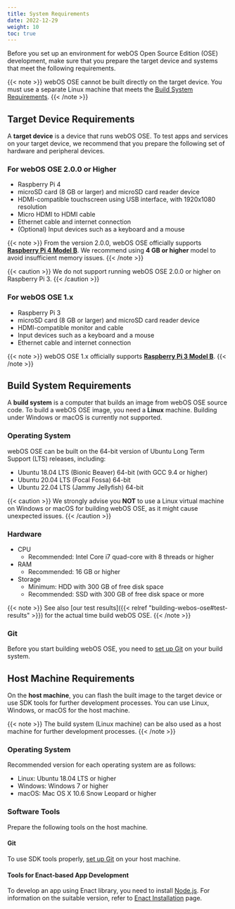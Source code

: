 ```yaml
---
title: System Requirements
date: 2022-12-29
weight: 10
toc: true
---
```


Before you set up an environment for webOS Open Source Edition (OSE) development, make sure that you prepare the target device and systems that meet the following requirements.

{{< note >}}
webOS OSE cannot be built directly on the target device. You must use a separate Linux machine that meets the [Build System Requirements](#build-system-requirements).
{{< /note >}}

## Target Device Requirements

A **target device** is a device that runs webOS OSE. To test apps and services on your target device, we recommend that you prepare the following set of hardware and peripheral devices.

### For webOS OSE 2.0.0 or Higher

- Raspberry Pi 4
- microSD card (8 GB or larger) and microSD card reader device
- HDMI-compatible touchscreen using USB interface, with 1920x1080 resolution
- Micro HDMI to HDMI cable
- Ethernet cable and internet connection
- (Optional) Input devices such as a keyboard and a mouse

{{< note >}}
From the version 2.0.0, webOS OSE officially supports **[Raspberry Pi 4 Model B](https://www.raspberrypi.org/products/raspberry-pi-4-model-b/)**. We recommend using **4 GB or higher** model to avoid insufficient memory issues.
{{< /note >}}

{{< caution >}}
We do not support running webOS OSE 2.0.0 or higher on Raspberry Pi 3.
{{< /caution >}}

### For webOS OSE 1.x

- Raspberry Pi 3
- microSD card (8 GB or larger) and microSD card reader device
- HDMI-compatible monitor and cable
- Input devices such as a keyboard and a mouse
- Ethernet cable and internet connection

{{< note >}}
webOS OSE 1.x officially supports **[Raspberry Pi 3 Model B](https://www.raspberrypi.org/products/raspberry-pi-3-model-b/)**.
{{< /note >}}

## Build System Requirements

A **build system** is a computer that builds an image from webOS OSE source code. To build a webOS OSE image, you need a **Linux** machine. Building under Windows or macOS is currently not supported.

### Operating System

webOS OSE can be built on the 64-bit version of Ubuntu Long Term Support (LTS) releases, including:

- Ubuntu 18.04 LTS (Bionic Beaver) 64-bit (with GCC 9.4 or higher)
- Ubuntu 20.04 LTS (Focal Fossa) 64-bit
- Ubuntu 22.04 LTS (Jammy Jellyfish) 64-bit

{{< caution >}}
We strongly advise you **NOT** to use a Linux virtual machine on Windows or macOS for building webOS OSE, as it might cause unexpected issues.
{{< /caution >}}

### Hardware

- CPU
    - Recommended: Intel Core i7 quad-core with 8 threads or higher
- RAM
    - Recommended: 16 GB or higher
- Storage
    - Minimum: HDD with 300 GB of free disk space
    - Recommended: SSD with 300 GB of free disk space or more

{{< note >}}
See also [our test results]({{< relref "building-webos-ose#test-results" >}}) for the actual time build webOS OSE.
{{< /note >}}

### Git

Before you start building webOS OSE, you need to [set up Git](https://help.github.com/articles/set-up-git) on your build system.

## Host Machine Requirements

On the **host machine**, you can flash the built image to the target device or use SDK tools for further development processes. You can use Linux, Windows, or macOS for the host machine.

{{< note >}}
The build system (Linux machine) can be also used as a host machine for further development processes.
{{< /note >}}

### Operating System

Recommended version for each operating system are as follows:

- Linux: Ubuntu 18.04 LTS or higher
- Windows: Windows 7 or higher
- macOS: Mac OS X 10.6 Snow Leopard or higher

### Software Tools

Prepare the following tools on the host machine.

#### Git
To use SDK tools properly, [set up Git](https://help.github.com/articles/set-up-git) on your host machine.

#### Tools for Enact-based App Development

To develop an app using Enact library, you need to install [Node.js](https://nodejs.org). For information on the suitable version, refer to [Enact Installation](http://enactjs.com/docs/developer-tools/cli/installation/) page.
